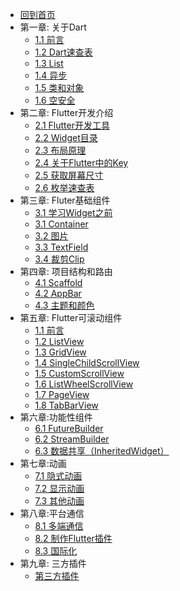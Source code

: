 * [回到首页](/)
* 第一章: 关于Dart
  * [1.1 前言](flutter/dart/dart.md)
  * [1.2 Dart速查表](flutter/dart/dart_dec.md)
  * [1.3 List](flutter/dart/list.md)
  * [1.4 异步](flutter/dart/async.md)
  * [1.5 类和对象](flutter/dart/class.md)
  * [1.6 空安全](flutter/dart/null-safety.md)
* 第二章: Flutter开发介绍
  * [2.1 Flutter开发工具](flutter/preface/01-flutter.md) 
  * [2.2 Widget目录](flutter/preface/02-widgets.md)
  * [2.3 布局原理](flutter/preface/03-layout.md)
  * [2.4 关于Flutter中的Key](flutter/preface/04-key.md)
  * [2.5 获取屏幕尺寸](flutter/preface/05-size.md)
  * [2.6 枚举速查表](flutter/preface/06-enum.md)
* 第三章: Fluter基础组件
  * [3.1 学习Widget之前](flutter/widgets/前言.md)
  * [3.1 Container](flutter/widgets/container.md) 
  * [3.2 图片](flutter/widgets/image.md)
  * [3.3 TextField](flutter/widgets/textfield.md)
  * [3.4 裁剪Clip](flutter/widgets/clip.md)
* 第四章: 项目结构和路由
  * [4.1 Scaffold](flutter/widgets/scaffold.md)
  * [4.2 AppBar](flutter/widgets/appbar.md)
  * [4.3 主题和颜色](flutter/widgets/theme.md)
* 第五章: Flutter可滚动组件
  * [1.1 前言](flutter/scrollview/scroll.md)
  * [1.2 ListView](flutter/scrollview/ListView.md)
  * [1.3 GridView](flutter/scrollview/GridView.md)
  * [1.4 SingleChildScrollView](flutter/scrollview/SingleChildScrollView.md)
  * [1.5 CustomScrollView](flutter/scrollview/CustomScrollView.md)
  * [1.6 ListWheelScrollView](flutter/scrollview/ListWheelScrollView.md)
  * [1.7 PageView](flutter/scrollview/PageView.md)
  * [1.8 TabBarView](flutter/scrollview/TabBarView.md)
* 第六章:功能性组件
  * [6.1 FutureBuilder](flutter/action/futureBuilder.md)
  * [6.2 StreamBuilder](flutter/action/stream.md)
  * [6.3  数据共享（InheritedWidget）](flutter/action/InheritedWidget.md)
* 第七章:动画 
  * [7.1 隐式动画](flutter/animation/animation1.md)
  * [7.2 显示动画](flutter/animation/animation2.md)
  * [7.3 其他动画](flutter/animation/animation3.md)  
* 第八章:平台通信
  * [8.1 多端通信](flutter/package/channel.md)
  * [8.2 制作Flutter插件](flutter/package/package.md)
  * [8.3 国际化](flutter/package/localizations.md)
* 第九章: 三方插件
  * [第三方插件](flutter/thirdparty/thirdpart.md) 
